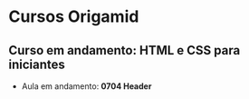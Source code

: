 # Cursos Origamid

## Curso em andamento: HTML e CSS para iniciantes
- Aula em andamento: **0704 Header**